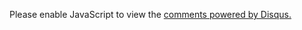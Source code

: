 <section class="comment">
<div id="disqus_thread"></div>
<!--UY BEGIN -->
<div id="uyan_fram"></div>
<script type="text/javascript" src = "http://y2.uyan.cc/code/uyan.js? uid = 1832731"></script>

<!--UY END -->


<noscript>Please enable JavaScript to view the <a href="http://disqus.com/?ref_noscript">comments powered by Disqus.</a></noscript>
</section>

